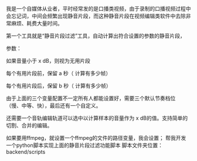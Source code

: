 
我是一个自媒体从业者，平时经常发的是口播类视频，由于录制的口播视频过程中会忘记词，中间会频繁出现静音片段，而这种静音片段在视频编辑类软件中去除非常麻烦、耗费大量时间。

第一个工具就是“静音片段过滤”工具，自动计算出符合设置的参数的静音片段，

参数：

如果音量小于 x dB，则视为无用片段

每个有用片段前，保留 a 秒（ 计算有多少帧）

每个有用片段后，保留 b 秒（ 计算有多少帧）

由于上面的三个变量配置不一定所有人都能设置好，需要三个默认节奏档位 （慢、中等、快），最后还有一个自定义。

还需要一个音轨编辑轨道可以选中以计算样本的音量作为 x dB的值。支持简单的切割、合并的编辑。


如果要用ffmpeg，就设置一个ffmpeg的文件的路径变量，我会设置；
帮我开发一个python脚本实现上面的静音片段过滤功能脚本
脚本文件夹位置： backend/scripts